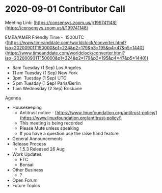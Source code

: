 # 2020-09-01 Contributor Call

Meeting Link: [https://consensys.zoom.us/j/199741148](https://consensys.zoom.us/j/199741148)

EMEA/AMER Friendly Time -  1500UTC ([https://www.timeanddate.com/worldclock/converter.html?iso=20200901T150000&p1=224&p2=179&p3=195&p4=47&p5=1440](https://www.timeanddate.com/worldclock/converter.html?iso=202000901T150000&p1=224&p2=179&p3=195&p4=47&p5=1440))

- 8am Tuesday (1 Sep) Los Angeles
- 11 am Tuesday (1 Sep) New York
- 3pm  Tuesday (1 Sep) UTC
- 5 pm Tuesday (1 Sep) Paris/Berlin
- 1 am Wednesday (2 Sep) Brisbane

Agenda

- Housekeeping
  - Antitrust notice - [https://www.linuxfoundation.org/antitrust-policy/](https://www.linuxfoundation.org/antitrust-policy/)
  - This meeting is being recorded
  - Please Mute unless speaking
  - If you have a question use the raise hand feature
- General Announcements
- Release Process
  - 1.5.3 Released 26 Aug 
- Work Updates  
  - ETC
  - Bonsai
- Other Business  
  - ?
- Open Forum
- Future Topics